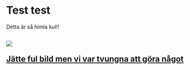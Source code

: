 

<h1>Test test</h1>
<p>Detta är så himla kul!!</p>
<h2><a href=smiley><img src="https://cdn.pixabay.com/photo/2019/01/20/08/57/graphic-3943389_1280.png" 
</h2> 
<p>Jätte ful bild men vi var tvungna att göra något</p>
